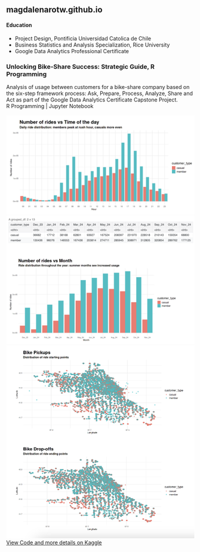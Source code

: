 ## magdalenarotw.github.io

#### Education
* Project Design, Pontificia Universidad Catolica de Chile
* Business Statistics and Analysis Specialization, Rice University
* Google Data Analytics Professional Certificate

### Unlocking Bike-Share Success: Strategic Guide, R Programming
Analysis of usage between customers for a bike-share company based on the six-step framework process: Ask, Prepare, Process, Analyze, Share and Act as part of the Google Data Analytics Certificate Capstone Project.
<br>
R Programming | Jupyter Notebook
<br><br>
<img src="/assets/images/bikeshare1.png?raw=true"/>
<img src="/assets/images/bikeshare2.png?raw=true"/>
<img src="/assets/images/bikeshare3.png?raw=true"/>
<br>
[View Code and more details on Kaggle](https://www.kaggle.com/code/mjrwww/unlocking-bike-share-success-strategic-guide)
  

